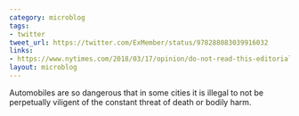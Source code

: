 ```yaml
---
category: microblog
tags:
- twitter
tweet_url: https://twitter.com/ExMember/status/978288083039916032
links:
- https://www.nytimes.com/2018/03/17/opinion/do-not-read-this-editorial-while-walking.html
layout: microblog
---
```

Automobiles are so dangerous that in some cities it is illegal to not be perpetually viligent of the constant threat of death or bodily harm.
